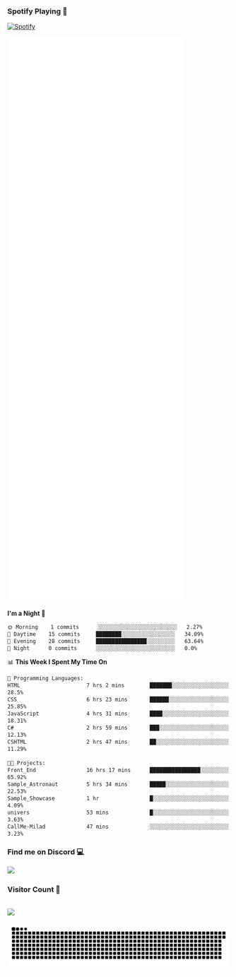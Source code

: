 ### Spotify Playing 🎵
[![Spotify](https://spotify-livestats-callme-milad.vercel.app/api/spotify)](https://open.spotify.com/user/314mrt6dxn5cqoxklh3thbwlr6by)

<img align="center" src="/github-metrics.svg" alt="Metrics" width="400">

<!--START_SECTION:waka-->
**I'm a Night 🦉** 

```text
🌞 Morning    1 commits      ░░░░░░░░░░░░░░░░░░░░░░░░░   2.27% 
🌆 Daytime    15 commits     ████████░░░░░░░░░░░░░░░░░   34.09% 
🌃 Evening    28 commits     ████████████████░░░░░░░░░   63.64% 
🌙 Night      0 commits      ░░░░░░░░░░░░░░░░░░░░░░░░░   0.0%

```


📊 **This Week I Spent My Time On** 

```text
💬 Programming Languages: 
HTML                     7 hrs 2 mins        ███████░░░░░░░░░░░░░░░░░░   28.5% 
CSS                      6 hrs 23 mins       ██████░░░░░░░░░░░░░░░░░░░   25.85% 
JavaScript               4 hrs 31 mins       ████░░░░░░░░░░░░░░░░░░░░░   18.31% 
C#                       2 hrs 59 mins       ███░░░░░░░░░░░░░░░░░░░░░░   12.13% 
CSHTML                   2 hrs 47 mins       ██░░░░░░░░░░░░░░░░░░░░░░░   11.29%

🐱‍💻 Projects: 
Front_End                16 hrs 17 mins      ████████████████░░░░░░░░░   65.92% 
Sample_Astronaut         5 hrs 34 mins       █████░░░░░░░░░░░░░░░░░░░░   22.53% 
Sample_Showcase          1 hr                █░░░░░░░░░░░░░░░░░░░░░░░░   4.09% 
univers                  53 mins             █░░░░░░░░░░░░░░░░░░░░░░░░   3.63% 
CallMe-Milad             47 mins             ░░░░░░░░░░░░░░░░░░░░░░░░░   3.23%

```


<!--END_SECTION:waka-->

### Find me on Discord 💻
<a href="https://discord.gg/t4DwTxa8KA" rel="nofollow"> 
  <img src="https://discord.c99.nl/widget/theme-3/977957889358573609.png" data-canonical-src="https://discord.c99.nl/widget/theme-3/977957889358573609.png" style="max-width: 100%;"></a>

### Visitor Count 🔢
<p align="left"> 
  <br>
  <img src="https://profile-counter.glitch.me/callme-devil/count.svg" />
</p>

<img src="https://github.com/callme-devil/callme-devil/blob/output/github-contribution-grid-snake.svg" alt="snake" style="max-width: 100%;">

